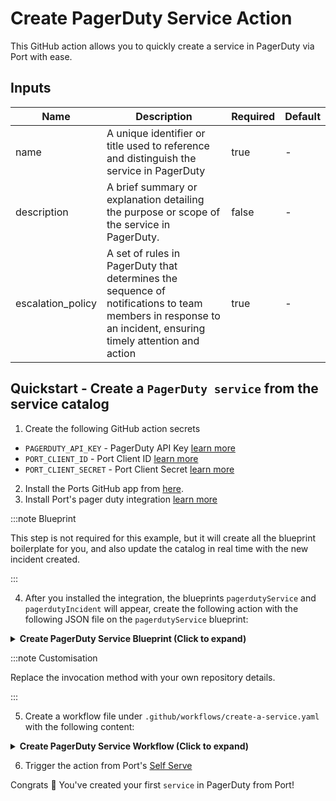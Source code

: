 # Create PagerDuty Service Action

This GitHub action allows you to quickly create a service in PagerDuty via Port with ease.

## Inputs
| Name                 | Description                                                                                          | Required | Default            |
|----------------------|------------------------------------------------------------------------------------------------------|----------|--------------------|
| name         | A unique identifier or title used to reference and distinguish the service in PagerDuty     | true    | -                  |
| description              | A brief summary or explanation detailing the purpose or scope of the service in PagerDuty.                               | false     | -                  |
| escalation_policy              | A set of rules in PagerDuty that determines the sequence of notifications to team members in response to an incident, ensuring timely attention and action                                                              | true    | -               |



## Quickstart - Create a `PagerDuty service` from the service catalog

1. Create the following GitHub action secrets
* `PAGERDUTY_API_KEY` - PagerDuty API Key [learn more](https://support.pagerduty.com/docs/api-access-keys#section-generate-a-user-token-rest-api-key:~:text=the%20browser%20alert.-,Generate%20a%20User%20Token%20REST%20API%20Key,-%F0%9F%9A%A7)
* `PORT_CLIENT_ID` - Port Client ID [learn more](https://docs.getport.io/build-your-software-catalog/sync-data-to-catalog/api/#get-api-token)
* `PORT_CLIENT_SECRET` - Port Client Secret [learn more](https://docs.getport.io/build-your-software-catalog/sync-data-to-catalog/api/#get-api-token) 

2. Install the Ports GitHub app from [here](https://github.com/apps/getport-io/installations/new).
3. Install Port's pager duty integration [learn more](https://github.com/port-labs/Port-Ocean/tree/main/integrations/pagerduty)

:::note Blueprint

This step is not required for this example, but it will create all the blueprint boilerplate for you, and also update the catalog in real time with the new incident created.

:::

4. After you installed the integration, the blueprints `pagerdutyService` and `pagerdutyIncident` will appear, create the following action with the following JSON file on the `pagerdutyService` blueprint:

<details>
<summary><b>Create PagerDuty Service Blueprint (Click to expand)</b></summary>

```json showLineNumbers

[
  {
    "identifier": "create_pagerduty_service",
    "title": "create_pagerduty_service",
    "icon": "pagerduty",
    "userInputs": {
      "properties": {
        "name": {
          "title": "name",
          "description": "Name of the PagerDuty Service",
          "icon": "pagerduty",
          "type": "string"
        },
        "description": {
          "title": "description",
          "description": "Description of the PagerDuty Service",
          "icon": "pagerduty",
          "type": "string"
        },
        "escalation_policy": {
          "title": "escalation_policy",
          "icon": "pagerduty",
          "type": "object"
        }
      },
      "required": [
        "name",
        "escalation_policy"
      ],
      "order": [
        "name",
        "description",
        "escalation_policy"
      ]
    },
    "invocationMethod": {
      "type": "GITHUB",
      "org": "my-org",
      "repo": "my-repo",
      "workflow": "create-a-service.yaml",
      "omitUserInputs": false,
      "omitPayload": false,
      "reportWorkflowStatus": true
    },
    "trigger": "CREATE",
    "description": "Create PagerDuty Service",
    "requiredApproval": false
  }
]

```

</details>

:::note Customisation

Replace the invocation method with your own repository details.

:::

5. Create a workflow file under `.github/workflows/create-a-service.yaml` with the following content:

<details>
<summary><b>Create PagerDuty Service Workflow (Click to expand)</b></summary>

```yaml showLineNumbers
name: Create PagerDuty Service
on:
  workflow_dispatch:
    inputs:
      name:
        description: 'Name of the PagerDuty Service'
        required: true
        type: string
      description:
        description: 'Description of the PagerDuty Service'
        required: false
        type: string
      escalation_policy:
        description: 'Escalation Policy for the service'
        required: true
        type: string

jobs:
  create-pagerduty-service:
    runs-on: ubuntu-latest
    steps:
      - name: Create Service in PagerDuty
        id : create_service_request
        uses: fjogeleit/http-request-action@v1
        with:
          url: 'https://api.pagerduty.com/services'
          method: 'POST'
          customHeaders: '{"Content-Type": "application/json", "Accept": "application/vnd.pagerduty+json;version=2", "Authorization": "Token token=${{ secrets.PAGERDUTY_API_KEY }}"}'
          data: >-
            {
              "service": {
                "name": "${{ github.event.inputs.name }}",
                "description": "${{ github.event.inputs.description }}",
                "escalation_policy": ${{ github.event.inputs.escalation_policy }}
              }
            } 

      - name: Create a log message
        uses: port-labs/port-github-action@v1
        with:
          clientId: ${{ secrets.PORT_CLIENT_ID }}
          clientSecret: ${{ secrets.PORT_CLIENT_SECRET }}
          baseUrl: https://api.getport.io
          operation: PATCH_RUN
          runId: ${{fromJson(inputs.port_payload).context.runId}}
          logMessage: |
             PagerDuty service created! ✅
             Requesting for oncalls
    
      - name: Request for oncalls for escalation_policy
        id: fetch_oncalls
        uses: fjogeleit/http-request-action@v1
        with:
          url: 'https://api.pagerduty.com/oncalls?include[]=users&escalation_policy_ids[]=${{ fromJson(github.event.inputs.escalation_policy).id }}'
          method: 'GET'
          customHeaders: '{"Content-Type": "application/json", "Accept": "application/json", "Authorization": "Token token=${{ secrets.PAGERDUTY_API_KEY }}"}'

      - name: Create a log message
        uses: port-labs/port-github-action@v1
        with:
          clientId: ${{ secrets.PORT_CLIENT_ID }}
          clientSecret: ${{ secrets.PORT_CLIENT_SECRET }}
          baseUrl: https://api.getport.io
          operation: PATCH_RUN
          runId: ${{fromJson(inputs.port_payload).context.runId}}
          logMessage: |
              Upserting Created PagerDuty Entity

      - name: UPSERT PagerDuty Entity
        uses: port-labs/port-github-action@v1
        with:
          identifier: "${{ fromJson(steps.create_service_request.outputs.response).service.id }}" 
          title: "${{ fromJson(steps.create_service_request.outputs.response).service.summary }}" 
          team: "[]"
          icon: pagerduty
          blueprint: pagerdutyService
          properties: |-
            {
              "status": "${{ fromJson(steps.create_service_request.outputs.response).service.status }}",
              "url": "${{ fromJson(steps.create_service_request.outputs.response).service.html_url }}",
              "oncall": "${{ fromJson(steps.fetch_oncalls).oncalls }}"
            }
          relations: "{}"
          clientId: ${{ secrets.PORT_CLIENT_ID }}
          clientSecret: ${{ secrets.PORT_CLIENT_SECRET }}
          baseUrl: https://api.getport.io
          operation: UPSERT
          runId: ${{fromJson(inputs.port_payload).context.runId}}

      - name: Create a log message
        uses: port-labs/port-github-action@v1
        with:
          clientId: ${{ secrets.PORT_CLIENT_ID }}
          clientSecret: ${{ secrets.PORT_CLIENT_SECRET }}
          baseUrl: https://api.getport.io
          operation: PATCH_RUN
          runId: ${{fromJson(inputs.port_payload).context.runId}}
          logMessage: |
              Upsert was successful ✅

```

</details>

6. Trigger the action from Port's [Self Serve](https://app.getport.io/self-serve)

Congrats 🎉 You've created your first `service` in PagerDuty from Port!